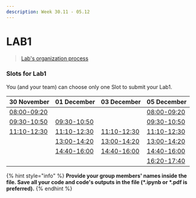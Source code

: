 ```yaml
---
description: Week 30.11 - 05.12
---
```


# LAB1

> [Lab's organization process](../course-overview/grading/lab.md)

### Slots for Lab1

You \(and your team\) can choose only one Slot to submit your Lab1.

| 30 November | 01 December | 03 December | 05 December |
| :--- | :--- | :--- | :--- |
| [08:00-09:20]() |  |  | [08:00-09:20]() |
| [09:30-10:50]() | [09:30-10:50]() |  | [09:30-10:50]() |
| [11:10-12:30]() | [11:10-12:30]() | [11:10-12:30]() | [11:10-12:30]() |
|  | [13:00-14:20]() | [13:00-14:20]() | [13:00-14:20]() |
|  | [14:40-16:00]() | [14:40-16:00]() | [14:40-16:00]() |
|  |  |  | [16:20-17:40]() |

{% hint style="info" %}
**Provide your group members' names inside the file. Save all your code and code's outputs in the file \(\*.ipynb or \*.pdf is preferred\).**
{% endhint %}

